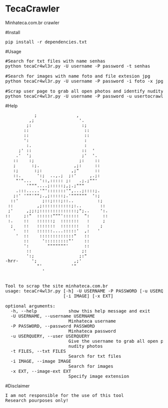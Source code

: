 # TecaCrawler
Minhateca.com.br crawler

#Install
<pre>
pip install -r dependencies.txt
</pre>

#Usage
<pre>
#Search for txt files with name senhas
python tecaCr4wl3r.py -U username -P password -t senhas

#Search for images with name foto and file extesion jpg
python tecaCr4wl3r.py -U username -P password -i foto -x jpg

#Scrap user page to grab all open photos and identify nudity photos
python tecaCr4wl3r.py -U username -P password -u usertocrawler
</pre>

#Help
<pre>
           ;               ,
         ,;                 '.
        ;:                   :;
       ::                     ::
       ::                     ::
       ':                     :
        :.                    :
     ;' ::                   ::  '
    .'  ';                   ;'  '.
   ::    :;                 ;:    ::
   ;      :;.             ,;:     ::
   :;      :;:           ,;"      ::
   ::.      ':;  ..,.;  ;:'     ,.;:
    "'"...   '::,::::: ;:   .;.;""'
        '"""....;:::::;,;.;"""
    .:::.....'"':::::::'",...;::::;.
   ;:' '""'"";.,;:::::;.'""""""  ':;
  ::'         ;::;:::;::..         :;
 ::         ,;:::::::::::;:..       ::
 ;'     ,;;:;::::::::::::::;";..    ':.
::     ;:"  ::::::"""'::::::  ":     ::
 :.    ::   ::::::;  :::::::   :     ;
  ;    ::   :::::::  :::::::   :    ;
   '   ::   ::::::....:::::'  ,:   '
    '  ::    :::::::::::::"   ::
       ::     ':::::::::"'    ::
       ':       """""""'      ::
        ::                   ;:
        ':;                 ;:"
-hrr-     ';              ,;'
            "'           '"
              '


Tool to scrap the site minhateca.com.br
usage: tecaCr4wl3r.py [-h] -U USERNAME -P PASSWORD [-u USERQUERY] [-t FILES]
                      [-i IMAGE] [-x EXT]

optional arguments:
  -h, --help            show this help message and exit
  -U USERNAME, --username USERNAME
                        Minhateca username
  -P PASSWORD, --password PASSWORD
                        Minhateca password
  -u USERQUERY, --user USERQUERY
                        Give the username to grab all open photos and identify
                        nudity photos
  -t FILES, --txt FILES
                        Search for txt files
  -i IMAGE, --image IMAGE
                        Search for images
  -x EXT, --image-ext EXT
                        Specify image extension
</pre>

#Disclaimer
<pre>
I am not responsible for the use of this tool
Research pourposes only!
</pre>
